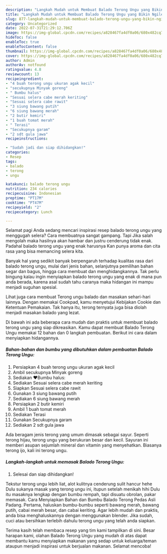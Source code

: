 ```yaml
---
description: "Langkah Mudah untuk Membuat Balado Terong Ungu yang Bikin Ngiler "
title: "Langkah Mudah untuk Membuat Balado Terong Ungu yang Bikin Ngiler "
slug: 877-langkah-mudah-untuk-membuat-balado-terong-ungu-yang-bikin-ngiler
category: Uncategorized
date: 2022-07-31T21:29:12.706Z
image: https://img-global.cpcdn.com/recipes/a828467fa4df0a06/680x482cq70/balado-terong-ungu-foto-resep-utama.jpg
hideToc: false
enableToc: true
enableTocContent: false
thumbnail: https://img-global.cpcdn.com/recipes/a828467fa4df0a06/680x482cq70/balado-terong-ungu-foto-resep-utama.jpg
cover: https://img-global.cpcdn.com/recipes/a828467fa4df0a06/680x482cq70/balado-terong-ungu-foto-resep-utama.jpg
author: Admin
authorAv: notfound
ratingvalue: 4.8
reviewcount: 13
recipeingredient:
- "4 buah terong ungu ukuran agak kecil"
- "secukupnya Minyak goreng"
- " Bumbu halus"
- "Sesuai selera cabe merah keriting"
- "Sesuai selera cabe rawit"
- "3 siung bawang putih"
- "6 siung bawang merah"
- "2 butir kemiri"
- "1 buah tomat merah"
- " Terasi"
- "Secukupnya garam"
- "2 sdt gula jawa"
recipeinstructions:

- "Sudah jadi dan siap dihidangkan!"
categories:
- Resep
tags:
- balado
- terong
- ungu

katakunci: balado terong ungu 
nutrition: 234 calories
recipecuisine: Indonesian
preptime: "PT17M"
cooktime: "PT47M"
recipeyield: "2"
recipecategory: Lunch

---
```



Selamat pagi Anda sedang mencari inspirasi resep balado terong ungu yang menggugah selera? Cara membuatnya sangat gampang. Tapi Jika salah mengolah maka hasilnya akan hambar dan justru cenderung tidak enak. Padahal balado terong ungu yang enak harusnya Kan punya aroma dan cita rasa yang bisa memancing selera kita.


Banyak hal yang sedikit banyak berpengaruh terhadap kualitas rasa dari balado terong ungu, mulai dari jenis bahan, selanjutnya pemilihan bahan segar dan bagus, hingga cara membuat dan menghidangkannya. Tak perlu bingung kalau ingin menyiapkan balado terong ungu yang enak di mana pun anda berada, karena asal sudah tahu caranya maka hidangan ini mampu menjadi suguhan spesial.

Lihat juga cara membuat Terong ungu balado dan masakan sehari-hari lainnya. Dengan memakai Cookpad, kamu menyetujui Kebijakan Cookie dan Ketentuan Pemakaian. Tak hanya itu, terong ternyata juga bisa diolah menjadi masakan balado yang lezat.


Di bawah ini ada beberapa cara mudah dan praktis untuk membuat balado terong ungu yang siap dikreasikan. Kamu dapat membuat Balado Terong Ungu memakai 12 bahan dan 0 langkah pembuatan. Berikut ini cara dalam menyiapkan hidangannya.

<!--inarticleads1-->

##### Bahan-bahan dan bumbu yang dibutuhkan dalam pembuatan Balado Terong Ungu:

1. Persiapkan 4 buah terong ungu ukuran agak kecil
1. Ambil secukupnya Minyak goreng
1. Sediakan  ❤️Bumbu halus:
1. Sediakan Sesuai selera cabe merah keriting
1. Siapkan Sesuai selera cabe rawit
1. Gunakan 3 siung bawang putih
1. Sediakan 6 siung bawang merah
1. Persiapkan 2 butir kemiri
1. Ambil 1 buah tomat merah
1. Sediakan  Terasi
1. Gunakan Secukupnya garam
1. Sediakan 2 sdt gula jawa


Ada beragam jenis terong yang umum dimasak sebagai sayur. Seperti terong hijau, terong ungu yang berukuran besar dan kecil. Sayuran ini memberi asupan sejumlah mineral dan vitamin yang menyehatkan. Biasanya terong ijo, kali ini terong ungu. 

<!--inarticleads2-->

##### Langkah-langkah untuk memasak Balado Terong Ungu:


1. Selesai dan siap dihidangkan!

Tekstur terong ungu lebih liat, alot kulitnya cenderung sulit hancur hehe Dulu sukanya masak yang terong ungu ini, itupun setelah menikah hihi Dulu itu masaknya lengkap dengan bumbu rempah, tapi disuatu obrolan, pakar memasak. Cara Menyiapkan Bahan dan Bumbu Balado Terong Pedas Asli Padang. Pertama, haluskan bumbu-bumbu seperti bawang merah, bawang putih, cabai merah besar, dan cabai keriting. Agar lebih mudah dan praktis, anda bisa menghaluskannya dengan menggunakan blender. Jika sudah, cuci atau bersihkan terlebih dahulu terong ungu yang telah anda siapkan. 

Terima kasih telah membaca resep yang tim kami tampilkan di sini. Besar harapan kami, olahan Balado Terong Ungu yang mudah di atas dapat membantu kamu menyiapkan makanan yang sedap untuk keluarga/teman ataupun menjadi inspirasi untuk berjualan makanan. Selamat mencoba!
